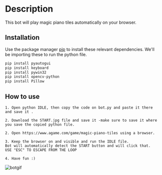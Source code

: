 # Description

This bot will play magic piano tiles automatically on your browser.
## Installation

Use the package manager [pip](https://pip.pypa.io/en/stable/) to install these relevant dependencies. We'll be importing these to run the python file.

```bash
pip install pyautogui
pip install keyboard
pip install pywin32
pip install opencv-python
pip install Pillow
```

## How to use
```
1. Open python IDLE, then copy the code on bot.py and paste it there and save it .

2. Download the START.jpg file and save it -make sure to save it where you save the copied python file.

2. Open https://www.agame.com/game/magic-piano-tiles using a browser.

3. Keep the browser on and visible and run the IDLE file.
Bot will automatically detect the START button and will click that.
USE "ESC" TO ESCAPE FROM THE LOOP

4. Have fun :)
```
![botgif](https://github.com/hith3sh/PianoTilesAutomated/assets/83839061/4e39477d-a978-48ec-9761-44510d2fbb0b)



